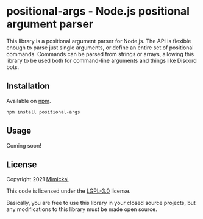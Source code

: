 # positional-args - Node.js positional argument parser

This library is a positional argument parser for Node.js. The API is flexible
enough to parse just single arguments, or define an entire set of positional
commands. Commands can be parsed from strings or arrays, allowing this library
to be used both for command-line arguments and things like Discord bots.

## Installation

Available on [npm](https://www.npmjs.com/package/positional-args).

```
npm install positional-args
```

## Usage
Coming soon!

## License

Copyright 2021 [Mimickal](https://github.com/Mimickal)

This code is licensed under the
[LGPL-3.0](https://www.gnu.org/licenses/lgpl-3.0-standalone.html) license.

Basically, you are free to use this library in your closed source projects, but
any modifications to this library must be made open source.

